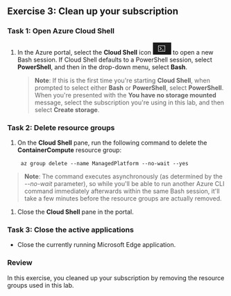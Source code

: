 ## Exercise 3: Clean up your subscription

### Task 1: Open Azure Cloud Shell

1.  In the Azure portal, select the **Cloud Shell** icon ![alt text](images/az204_lab_CloudShell.png) to open a new Bash session. If Cloud Shell defaults to a PowerShell session, select **PowerShell**, and then in the drop-down menu, select **Bash**.

    > **Note**: If this is the first time you're starting **Cloud Shell**, when prompted to select either **Bash** or **PowerShell**, select **PowerShell**. When you're presented with the **You have no storage mounted** message, select the subscription you're using in this lab, and then select **Create storage**.

### Task 2: Delete resource groups

1.  On the **Cloud Shell** pane, run the following command to delete the **ContainerCompute** resource group:

    ```
     az group delete --name ManagedPlatform --no-wait --yes
    ```

   > **Note**: The command executes asynchronously (as determined by the *--no-wait* parameter), so while you'll be able to run another Azure CLI command immediately afterwards within the same Bash session, it'll take a few minutes before the resource groups are actually removed.

1. Close the **Cloud Shell** pane in the portal.

### Task 3: Close the active applications

-   Close the currently running Microsoft Edge application.

### Review

In this exercise, you cleaned up your subscription by removing the resource groups used in this lab.
